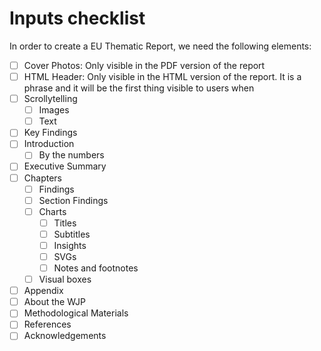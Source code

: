 # Inputs checklist
In order to create a EU Thematic Report, we need the following elements:
- [ ] Cover Photos: Only visible in the PDF version of the report
- [ ] HTML Header: Only visible in the HTML version of the report. It is a phrase and it will be the first thing visible to users when 
- [ ] Scrollytelling
    - [ ] Images
    - [ ] Text
- [ ] Key Findings
- [ ] Introduction
    - [ ] By the numbers
- [ ] Executive Summary
- [ ] Chapters
    - [ ] Findings
    - [ ] Section Findings
    - [ ] Charts
        - [ ] Titles
        - [ ] Subtitles
        - [ ] Insights
        - [ ] SVGs
        - [ ] Notes and footnotes
    - [ ] Visual boxes
- [ ] Appendix
- [ ] About the WJP
- [ ] Methodological Materials
- [ ] References
- [ ] Acknowledgements